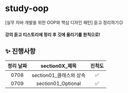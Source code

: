 # study-oop
[실무 자바 개발을 위한 OOP와 핵심 디자인 패턴] 듣고 정리하기😐

#### 강의 듣고 티스토리에 정리 후 깃에 올리기를 원칙으로!

## **✨ 진행사항**

| 정리 날짜 | section0X_제목 | 진척도 |
| :---: | :---: | :---: |
| 0708 | section01_클래스와 상속 | ✅ |
| 0709 | section01_Optional | ✅ |
